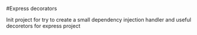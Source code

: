 #Express decorators

Init project for try to create a small dependency injection handler and useful decoretors for express project
